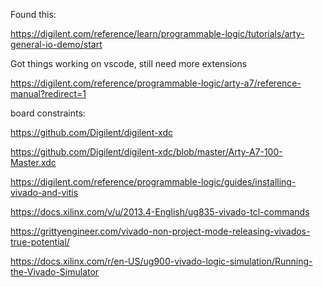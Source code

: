 Found this:

https://digilent.com/reference/learn/programmable-logic/tutorials/arty-general-io-demo/start

Got things working on vscode, still need more extensions

https://digilent.com/reference/programmable-logic/arty-a7/reference-manual?redirect=1

board constraints:

https://github.com/Digilent/digilent-xdc

https://github.com/Digilent/digilent-xdc/blob/master/Arty-A7-100-Master.xdc

https://digilent.com/reference/programmable-logic/guides/installing-vivado-and-vitis

https://docs.xilinx.com/v/u/2013.4-English/ug835-vivado-tcl-commands

https://grittyengineer.com/vivado-non-project-mode-releasing-vivados-true-potential/

https://docs.xilinx.com/r/en-US/ug900-vivado-logic-simulation/Running-the-Vivado-Simulator

